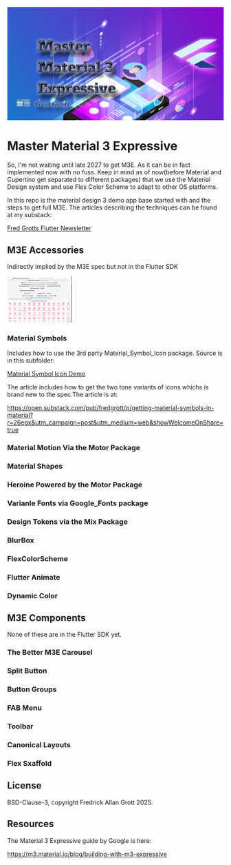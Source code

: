 ![image header](./media/image-header.png)

# Master Material 3 Expressive

So, I'm not waiting until late 2027 to get M3E. As it can be in fact implemented now with no fuss.
Keep in mind as of now(before Material and Cupertino get separated to different packages) that 
we use the Material Design system and use Flex Color Scheme to adapt to other OS platforms.

In this repo is the material design 3 demo app base started with and the steps to get 
full M3E. The articles describing the techniques can be found at my substack:

[Fred Grotts Flutter Newsletter](https://fredgrott.substack.com)

## M3E Accessories

Indirectly implied by the M3E spec but not in the Flutter SDK

![msi image](./media/material-symbols-icons.png)

### Material Symbols

Includes how to use the 3rd party Material_Symbol_Icon package. Source is in  this subfolder:

[Material Symbol Icon Demo](./m3e_accessories/material_symbols-demo)

The article includes how to get the two tone variants of icons whichs is brand new to the spec.The 
article is at:

https://open.substack.com/pub/fredgrott/p/getting-material-symbols-in-material?r=26egx&utm_campaign=post&utm_medium=web&showWelcomeOnShare=true





### Material Motion Via the Motor Package

### Material Shapes

### Heroine Powered by the Motor Package


### Varianle Fonts via Google_Fonts package

### Design Tokens via the Mix Package


### BlurBox

### FlexColorScheme

### Flutter Animate

### Dynamic Color




## M3E Components

None of these are in the Flutter SDK yet.

### The Better M3E Carousel

### Split Button

### Button Groups

### FAB Menu

### Toolbar

### Canonical Layouts

### Flex Sxaffold


## License

BSD-Clause-3, copyright Fredrick Allan Grott 2025.



## Resources

The Material 3 Expressive guide by Google is here:

https://m3.material.io/blog/building-with-m3-expressive

